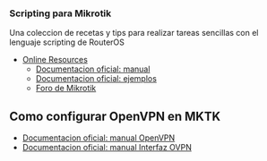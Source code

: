 ### **Scripting para Mikrotik** 


Una coleccion de recetas y tips para realizar tareas sencillas con el 
lenguaje scripting de RouterOS


- [Online Resources](#online-resources)
  - [Documentacion oficial: manual](https://wiki.mikrotik.com/wiki/Manual:Scripting)
  - [Documentacion oficial: ejemplos](https://wiki.mikrotik.com/wiki/Manual:Scripting-examples)
  - [Foro de Mikrotik](https://forum.mikrotik.com/)


## **Como configurar OpenVPN en MKTK**

- [Documentacion oficial: manual OpenVPN](https://wiki.mikrotik.com/wiki/OpenVPN)
- [Documentacion oficial: manual Interfaz OVPN](https://wiki.mikrotik.com/wiki/Manual:Interface/OVPN)

